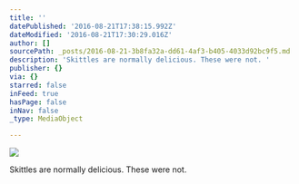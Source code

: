 ```yaml
---
title: ''
datePublished: '2016-08-21T17:38:15.992Z'
dateModified: '2016-08-21T17:30:29.016Z'
author: []
sourcePath: _posts/2016-08-21-3b8fa32a-dd61-4af3-b405-4033d92bc9f5.md
description: 'Skittles are normally delicious. These were not. '
publisher: {}
via: {}
starred: false
inFeed: true
hasPage: false
inNav: false
_type: MediaObject

---
```

![](https://the-grid-user-content.s3-us-west-2.amazonaws.com/39c33b7a-6efa-430d-8760-a4ddc80296fa.jpg)

Skittles are normally delicious. These were not.